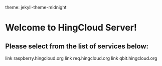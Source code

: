 theme: jekyll-theme-midnight

# Welcome to HingCloud Server! 
## Please select from the list of services below:  

link raspberry.hingcloud.org
link req.hingcloud.org
link qbit.hingcloud.org
